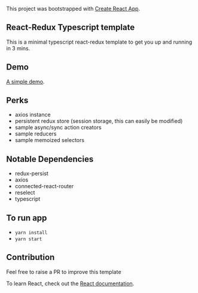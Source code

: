 This project was bootstrapped with [Create React App](https://github.com/facebook/create-react-app).

## React-Redux Typescript template
This is a minimal typescript react-redux template to get you up and running in 3 mins.

## Demo
[A simple demo](https://emasys.github.io/react-redux-typescript-boilerplate/).

## Perks
* axios instance
* persistent redux store (session storage, this can easily be modified)
* sample async/sync action creators
* sample reducers
* sample memoized selectors

## Notable Dependencies
* redux-persist
* axios
* connected-react-router
* reselect
* typescript

## To run app
* `yarn install`
* `yarn start`

## Contribution
Feel free to raise a PR to improve this template



To learn React, check out the [React documentation](https://reactjs.org/).

